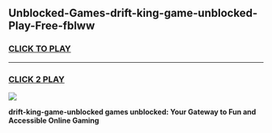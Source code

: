 
## Unblocked-Games-drift-king-game-unblocked-Play-Free-fblww
<h3>
<a href="https://premium76.site?title=drift-king-game-unblocked&ref=22A">CLICK TO PLAY</a></h3>
<hr>

<h3>
<a href="https://premium76.site?title=drift-king-game-unblocked&ref=22A">CLICK 2 PLAY</a>
  
</h3>

<a href="https://premium76.site?title=drift-king-game-unblocked&ref=22A"><img src="https://clearcache.store/games.png"></a>


**drift-king-game-unblocked games unblocked: Your Gateway to Fun and Accessible Online Gaming**

